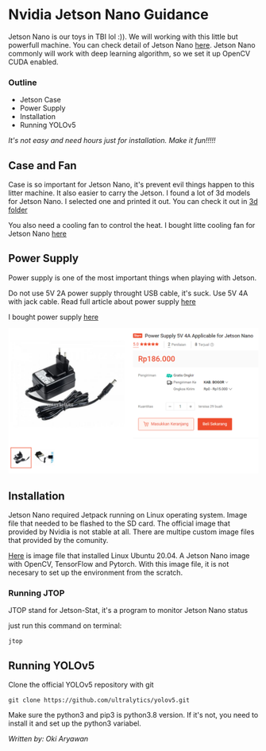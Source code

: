 # Nvidia Jetson Nano Guidance
Jetson Nano is our toys in TBI lol :)). We will working with this little but powerfull machine. You can check detail of Jetson Nano [here](https://developer.download.nvidia.com/assets/embedded/secure/jetson/Nano/docs/JetsonNano_DataSheet_DS09366001v1.1.pdf?Z0rNAR7mzYEvRE7l18gq1b3B4LE7ah__hD-mlwNLIE6R_xaijBKvycjrEXB29A1K_2QLik0HuYLCpCXM6FOLG5LpxOW54rSjc1Moq3DoOcb9G6H2RTdUbxO8K1x3CZu6-tL44aW4Io4N36jTBh1kn1FX9jniA8CWWWfh-ZkOe5fQFKeduj4l3-qaLxCyNQ&t=eyJscyI6ImdzZW8iLCJsc2QiOiJodHRwczpcL1wvd3d3Lmdvb2dsZS5jb21cLyJ9). Jetson Nano commonly will work with deep learning algorithm, so we set it up OpenCV CUDA enabled. 

### Outline
- Jetson Case
- Power Supply
- Installation
- Running YOLOv5

*It's not easy and need hours just for installation. Make it fun!!!!!*

## Case and Fan

Case is so important for Jetson Nano, it's prevent evil things happen to this litter machine. It also easier to carry the Jetson. I found a lot of 3d models for Jetson Nano. I selected one and printed it out. You can check it out in [3d folder](https://github.com/kangyolo/get-started-jetson-nano/tree/main/3d)

You also need a cooling fan to control the heat. I bought litte cooling fan for Jetson Nano [here](https://shopee.co.id/Dedicated-Cooling-Fan-for-Jetson-Nano-5V-3PIN-Reverse-proof-i.27499686.7977315796)

## Power Supply

Power supply is one of the most important things when playing with Jetson. 

Do not use 5V 2A power supply throught USB cable, it's suck. Use 5V 4A with jack cable. Read full article about power supply [here](https://jetsonhacks.com/2019/04/10/jetson-nano-use-more-power/)

I bought power supply [here](https://shopee.co.id/Power-Supply-5V-4A-Applicable-for-Jetson-Nano-i.27499686.7677332255)

![power supply](/doc/psu.PNG)


## Installation

Jetson Nano required Jetpack running on Linux operating system. Image file that needed to be flashed to the SD card. The official image that provided by Nvidia is not stable at all. There are multipe custom image files that provided by the comunity. 

[Here](https://github.com/Qengineering/Jetson-Nano-image) is image file that installed Linux Ubuntu 20.04. A Jetson Nano image with OpenCV, TensorFlow and Pytorch. With this image file, it is not necesary to set up the environment from the scratch.

### Running JTOP
JTOP stand for Jetson-Stat, it's a program to monitor Jetson Nano status

just run this command on terminal:

```
jtop
```

## Running YOLOv5

Clone the official YOLOv5 repository with git

```
git clone https://github.com/ultralytics/yolov5.git
```

Make sure the python3 and pip3 is python3.8 version. If it's not, you need to install it and set up the python3 variabel.

*Written by: Oki Aryawan*
